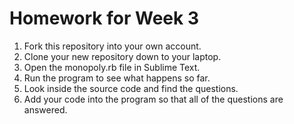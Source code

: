 Homework for Week 3
==============

1. Fork this repository into your own account.
2. Clone your new repository down to your laptop.
3. Open the monopoly.rb file in Sublime Text.
4. Run the program to see what happens so far.
5. Look inside the source code and find the questions.
6. Add your code into the program so that all of the questions are answered.

